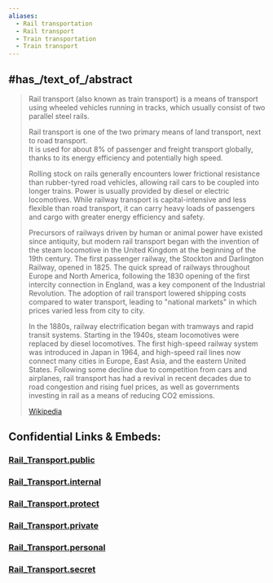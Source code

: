 ```yaml
---
aliases:
  - Rail transportation
  - Rail transport
  - Train transportation
  - Train transport
---
```



## #has_/text_of_/abstract 

> Rail transport (also known as train transport) is a means of transport 
> using wheeled vehicles running in tracks, which usually consist of two parallel steel rails. 
> 
> Rail transport is one of the two primary means of land transport, next to road transport.  
> It is used for about 8% of passenger and freight transport globally, 
> thanks to its energy efficiency and potentially high speed. 
> 
> Rolling stock on rails generally encounters lower frictional resistance than rubber-tyred road vehicles, 
> allowing rail cars to be coupled into longer trains. 
> Power is usually provided by diesel or electric locomotives. 
> While railway transport is capital-intensive and less flexible than road transport, 
> it can carry heavy loads of passengers and cargo with greater energy efficiency and safety.
>
> Precursors of railways driven by human or animal power have existed since antiquity, but modern rail transport began with the invention of the steam locomotive in the United Kingdom at the beginning of the 19th century. The first passenger railway, the Stockton and Darlington Railway, opened in 1825. The quick spread of railways throughout Europe and North America, following the 1830 opening of the first intercity connection in England, was a key component of the Industrial Revolution. The adoption of rail transport lowered shipping costs compared to water transport, leading to "national markets" in which prices varied less from city to city.
>
> In the 1880s, railway electrification began with tramways and rapid transit systems.  Starting in the 1940s, steam locomotives were replaced by diesel locomotives. The first high-speed railway system was introduced in Japan in 1964, and high-speed rail lines now connect many cities in Europe, East Asia, and the eastern United States. Following some decline due to competition from cars and airplanes, rail transport has had a revival in recent decades due to road congestion and rising fuel prices, as well as governments investing in rail as a means of reducing CO2 emissions.
>
> [Wikipedia](https://en.wikipedia.org/wiki/Rail%20transport) 





## Confidential Links & Embeds: 

### [Rail_Transport.public](/_public\Technology\Transport/Rail_Transport.public.md) 

### [Rail_Transport.internal](/_internal\Technology\Transport/Rail_Transport.internal.md) 

### [Rail_Transport.protect](/_protect\Technology\Transport/Rail_Transport.protect.md) 

### [Rail_Transport.private](/_private\Technology\Transport/Rail_Transport.private.md) 

### [Rail_Transport.personal](/_personal\Technology\Transport/Rail_Transport.personal.md) 

### [Rail_Transport.secret](/_secret\Technology\Transport/Rail_Transport.secret.md)

